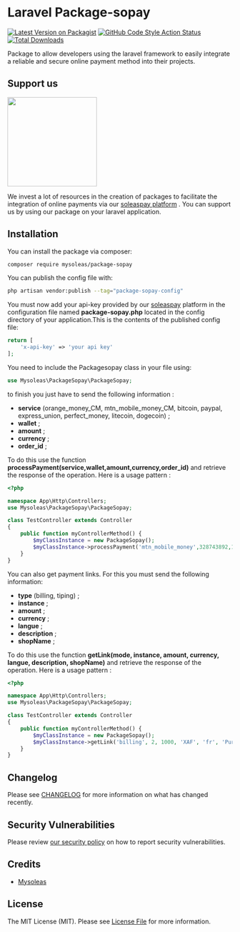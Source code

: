 # Laravel Package-sopay

[![Latest Version on Packagist](https://img.shields.io/packagist/v/mysoleas/package-sopay.svg?style=flat-square)](https://packagist.org/packages/mysoleas/package-sopay)
[![GitHub Code Style Action Status](https://img.shields.io/github/actions/workflow/status/mysoleas/package-sopay/fix-php-code-style-issues.yml?branch=main&label=code%20style&style=flat-square)](https://github.com/mysoleas/package-sopay/actions?query=workflow%3A"Fix+PHP+code+style+issues"+branch%3Amain)
[![Total Downloads](https://img.shields.io/packagist/dt/mysoleas/package-sopay.svg?style=flat-square)](https://packagist.org/packages/mysoleas/package-sopay)


Package to allow developers using the laravel framework to easily integrate a reliable and secure online payment method into their projects.

## Support us

[<img src="https://app.soleaspay.com/images/sopay.png" width="200px" />](https://soleaspay.com)

We invest a lot of resources in the creation of packages to facilitate the integration of online payments via our [soleaspay platform](https://soleaspay.com) . You can support us by using our package on your laravel application.


## Installation

You can install the package via composer:

```bash
composer require mysoleas/package-sopay
```

You can publish the config file with:

```bash
php artisan vendor:publish --tag="package-sopay-config"
```

You must now add your api-key provided by our [soleaspay](https://soleaspay.com) platform in the configuration file named __package-sopay.php__ located in the config directory of your application.This is the contents of the published config file:

```php
return [
    'x-api-key' => 'your api key'
];
```
You need to include the Packagesopay class in your file using:

```php
use Mysoleas\PackageSopay\PackageSopay;
```

to finish you just have to send the following information :  
* __service__ (orange_money_CM, mtn_mobile_money_CM, bitcoin, paypal, express_union, perfect_money, litecoin, dogecoin) ;
* __wallet__ ;  
* __amount__ ;  
* __currency__ ;  
* __order_id__ ;  


To do this use the function __processPayment(service,wallet,amount,currency,order_id)__ and retrieve the response of the operation. Here is a usage pattern :

```php
<?php

namespace App\Http\Controllers;
use Mysoleas\PackageSopay\PackageSopay;

class TestController extends Controller
{
    public function myControllerMethod() {
        $myClassInstance = new PackageSopay();
        $myClassInstance->processPayment('mtn_mobile_money',328743892,100000,"XAF","123456789");
    }
}
```


You can also get payment links. For this you must send the following information:
* __type__ (billing, tiping) ;  
* __instance__ ;  
* __amount__ ;  
* __currency__ ;  
* __langue__ ; 
* __description__ ; 
* __shopName__ ; 

To do this use the function __getLink(mode, instance, amount, currency, langue, description, shopName)__ and retrieve the response of the operation. Here is a usage pattern :

```php
<?php

namespace App\Http\Controllers;
use Mysoleas\PackageSopay\PackageSopay;

class TestController extends Controller
{
    public function myControllerMethod() {
        $myClassInstance = new PackageSopay();
        $myClassInstance->getLink('billing', 2, 1000, 'XAF', 'fr', 'Purchase of supplies', 'mysoleas')
    }
}
```

## Changelog

Please see [CHANGELOG](CHANGELOG.md) for more information on what has changed recently.


## Security Vulnerabilities

Please review [our security policy](../../security/policy) on how to report security vulnerabilities.

## Credits

- [Mysoleas](https://mysoleas.com)

## License

The MIT License (MIT). Please see [License File](LICENSE.md) for more information.
